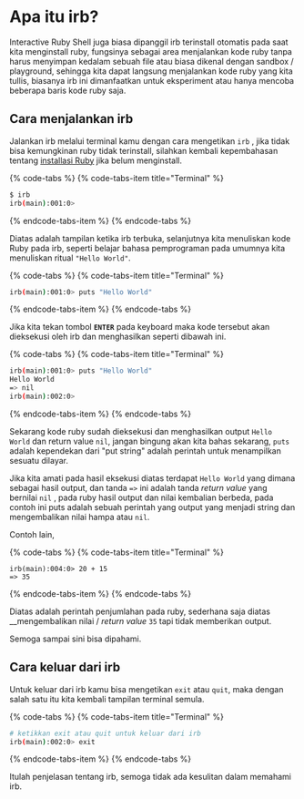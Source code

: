 # Apa itu irb?

Interactive Ruby Shell juga biasa dipanggil irb terinstall otomatis pada saat kita menginstall ruby, fungsinya sebagai area menjalankan kode ruby tanpa harus menyimpan kedalam sebuah file atau biasa dikenal dengan sandbox / playground, sehingga kita dapat langsung menjalankan kode ruby yang kita tullis, biasanya irb ini dimanfaatkan untuk eksperiment atau hanya mencoba beberapa baris kode ruby saja.

## Cara menjalankan irb

Jalankan irb melalui terminal kamu dengan cara mengetikan `irb` , jika tidak bisa kemungkinan ruby tidak terinstall, silahkan kembali kepembahasan tentang [installasi Ruby](https://ruby-in-bahasa.gitbook.io/project/-LW_W43pTyw3DPRHPPDP/~/drafts/-LWqQpXBONd7AHjh8UDX/primary/persiapan#ruby) jika belum menginstall.

{% code-tabs %}
{% code-tabs-item title="Terminal" %}
```bash
$ irb
irb(main):001:0> 
```
{% endcode-tabs-item %}
{% endcode-tabs %}

Diatas adalah tampilan ketika irb terbuka, selanjutnya kita menuliskan kode Ruby pada irb, seperti belajar bahasa pemprograman pada umumnya kita menuliskan ritual `"Hello World"`.

{% code-tabs %}
{% code-tabs-item title="Terminal" %}
```bash
irb(main):001:0> puts "Hello World"
```
{% endcode-tabs-item %}
{% endcode-tabs %}

Jika kita tekan tombol **`ENTER`** pada keyboard maka kode tersebut akan dieksekusi oleh irb dan menghasilkan seperti dibawah ini.

{% code-tabs %}
{% code-tabs-item title="Terminal" %}
```bash
irb(main):001:0> puts "Hello World"
Hello World
=> nil
irb(main):002:0> 
```
{% endcode-tabs-item %}
{% endcode-tabs %}

Sekarang kode ruby sudah dieksekusi dan menghasilkan output `Hello World` dan return value `nil`, jangan bingung akan kita bahas sekarang,  `puts` adalah kependekan dari "put string" adalah perintah untuk menampilkan sesuatu dilayar.

Jika kita amati pada hasil eksekusi diatas terdapat `Hello World` yang dimana sebagai hasil output, dan tanda `=>`  ini  adalah tanda _return value_ yang bernilai `nil` ,  pada ruby hasil output dan nilai kembalian berbeda, pada contoh ini puts adalah sebuah perintah yang output yang menjadi string dan mengembalikan nilai hampa atau `nil`. 

Contoh lain,

{% code-tabs %}
{% code-tabs-item title="Terminal" %}
```text
irb(main):004:0> 20 + 15
=> 35
```
{% endcode-tabs-item %}
{% endcode-tabs %}

Diatas adalah perintah penjumlahan pada ruby, sederhana saja diatas __mengembalikan nilai / _return value_ `35` tapi tidak memberikan output.

Semoga sampai sini bisa dipahami.

## Cara keluar dari irb

Untuk keluar dari irb kamu bisa mengetikan `exit` atau `quit`, maka dengan salah satu itu kita kembali tampilan terminal semula.

{% code-tabs %}
{% code-tabs-item title="Terminal" %}
```bash
# ketikkan exit atau quit untuk keluar dari irb
irb(main):002:0> exit
```
{% endcode-tabs-item %}
{% endcode-tabs %}

Itulah penjelasan tentang irb, semoga tidak ada kesulitan dalam memahami irb. 

